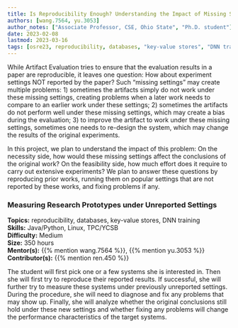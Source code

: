 ```yaml
---
title: Is Reproducibility Enough? Understanding the Impact of Missing Settings in Artifact Evaluation
authors: [wang.7564, yu.3053]
author_notes: ["Associate Professor, CSE, Ohio State", "Ph.D. student"]
date: 2023-02-08
lastmod: 2023-03-16
tags: [osre23, reproducibility, databases, "key-value stores", "DNN training"]
---
```


While Artifact Evaluation tries to ensure that the evaluation results in a paper are reproducible, it leaves one question: How about experiment settings NOT reported by the paper? Such “missing settings” may create multiple problems: 1) sometimes the artifacts simply do not work under these missing settings, creating problems when a later work needs to compare to an earlier work under these settings; 2) sometimes the artifacts do not perform well under these missing settings, which may create a bias during the evaluation; 3) to improve the artifact to work under these missing settings, sometimes one needs to re-design the system, which may change the results of the original experiments.  

In this project, we plan to understand the impact of this problem: On the necessity side, how would these missing settings affect the conclusions of the original work? On the feasibility side, how much effort does it require to carry out extensive experiments? We plan to answer these questions by reproducing prior works, running them on popular settings that are not reported by these works, and fixing problems if any.  

### Measuring Research Prototypes under Unreported Settings

**Topics:** reproducibility, databases, key-value stores, DNN training  
**Skills:** Java/Python, Linux, TPC/YCSB  
**Difficulty:** Medium  
**Size:** 350 hours  
**Mentor(s):** {{% mention wang.7564 %}}, {{% mention yu.3053 %}}  
**Contributor(s):** {{% mention ren.450 %}}  

The student will first pick one or a few systems she is interested in. Then she will first try to reproduce their reported results. If successful, she will further try to measure these systems under previously unreported settings. During the procedure, she will need to diagnose and fix any problems that may show up. Finally, she will analyze whether the original conclusions still hold under these new settings and whether fixing any problems will change the performance characteristics of the target systems.
